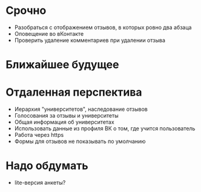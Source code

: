 # Срочно
- Разобраться с отображением отзывов, в которых ровно два абзаца
- Оповещение во вКонтакте
- Проверить удаление комментариев при удалении отзыва

# Ближайшее будущее

# Отдаленная перспектива
- Иерархия "университетов", наследование отзывов
- Голосования за отзывы и университеты
- Общая информация об университетах
- Использовать данные из профиля ВК о том, где учится пользователь
- Работа через https
- Формы для отзывов не показывать по умолчанию

# Надо обдумать
- lite-версия анкеты?
